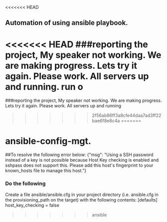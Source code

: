 <<<<<<< HEAD
## Automation of using ansible playbook. 
<<<<<<< HEAD
###reporting the project, My speaker not working. We are making progress. Lets try it again. Please work. All servers up and running. run o
=======
###reporting the project, My speaker not working. We are making progress. Lets try it again. Please work. All servers up and running
>>>>>>> 2f56ab86ff3a8cfe44daa7ad3ff22bae6f8e8c4a
=======
# ansible-config-mgt. 
##To resolve the following error below:
{"msg": "Using a SSH password instead of a key is not possible because Host Key checking is enabled and sshpass does not support this. Please add this host's fingerprint to your known_hosts file to manage this host."}  
### Do the following
Create a file ansible/ansible.cfg in your project directory (i.e. ansible.cfg in the provisioning_path on the target) with the following contents:
[defaults]
host_key_checking = false
>>>>>>> ansible
